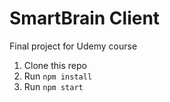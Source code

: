 # SmartBrain Client
Final project for Udemy course

1. Clone this repo
2. Run `npm install`
3. Run `npm start`

